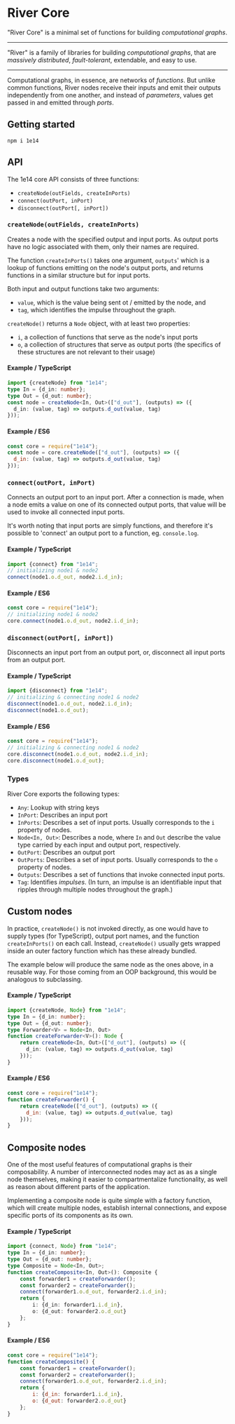 River Core
==========

"River Core" is a minimal set of functions for building *computational graphs*.

---

"River" is a family of libraries for building *computational graphs*, that 
are *massively distributed*, *fault-tolerant*, extendable, and easy to use. 

---

Computational graphs, in essence, are networks of *functions*. But unlike 
common functions, River nodes receive their inputs and emit their outputs 
independently from one another, and instead of *parameters*, values get 
passed in and emitted through *ports*.

Getting started
---------------

`npm i 1e14`

API
---

The 1e14 core API consists of three functions:

* `createNode(outFields, createInPorts)`
* `connect(outPort, inPort)`
* `disconnect(outPort[, inPort])`

### `createNode(outFields, createInPorts)`

Creates a node with the specified output and input ports. As output ports 
have no logic associated with them, only their names are required.

The function `createInPorts()` takes one argument, `outputs`' which is a 
lookup of functions emitting on the node's output ports, and returns 
functions in a similar structure but for input ports.

Both input and output functions take two arguments:
* `value`, which is the value being sent ot / emitted by the node, and
* `tag`, which identifies the impulse throughout the graph.

`createNode()` returns a `Node` object, with at least two properties:
* `i`, a collection of functions that serve as the node's input ports
* `o`, a collection of structures that serve as output ports (the specifics 
of these structures are not relevant to their usage)

#### Example / TypeScript

```typescript
import {createNode} from "1e14";
type In = {d_in: number};
type Out = {d_out: number};
const node = createNode<In, Out>(["d_out"], (outputs) => ({
  d_in: (value, tag) => outputs.d_out(value, tag)
}));
```

#### Example / ES6

```javascript
const core = require("1e14");
const node = core.createNode(["d_out"], (outputs) => ({
  d_in: (value, tag) => outputs.d_out(value, tag)
}));
```

### `connect(outPort, inPort)`

Connects an output port to an input port. After a connection is made, when a 
node emits a value on one of its connected output ports, that value will be 
used to invoke all connected input ports.

It's worth noting that input ports are simply functions, and therefore it's 
possible to 'connect' an output port to a function, eg. `console.log`. 

#### Example / TypeScript

```typescript
import {connect} from "1e14";
// initializing node1 & node2 
connect(node1.o.d_out, node2.i.d_in);
```

#### Example / ES6

```javascript
const core = require("1e14");
// initializing node1 & node2 
core.connect(node1.o.d_out, node2.i.d_in);
```

### `disconnect(outPort[, inPort])`

Disconnects an input port from an output port, or, disconnect all input ports
from an output port.

#### Example / TypeScript

```typescript
import {disconnect} from "1e14";
// initializing & connecting node1 & node2 
disconnect(node1.o.d_out, node2.i.d_in);
disconnect(node1.o.d_out);
```

#### Example / ES6

```javascript
const core = require("1e14");
// initializing & connecting node1 & node2 
core.disconnect(node1.o.d_out, node2.i.d_in);
core.disconnect(node1.o.d_out);
```

### Types

River Core exports the following types:

* `Any`: Lookup with string keys
* `InPort`: Describes an input port
* `InPorts`: Describes a set of input ports. Usually corresponds to the `i` 
property of nodes.
* `Node<In, Out>`: Describes a node, where `In` and `Out` describe the value 
type carried by each input and output port, respectively.
* `OutPort`: Describes an output port
* `OutPorts`: Describes a set of input ports. Usually corresponds to the `o` 
property of nodes.
* `Outputs`: Describes a set of functions that invoke connected input ports.
* `Tag`: Identifies *impulses*. (In turn, an impulse is an identifiable input
 that ripples through multiple nodes throughout the graph.)

Custom nodes
------------

In practice, `createNode()` is not invoked directly, as one would have to 
supply types (for TypeScript), output port names, and the function 
`createInPorts()` on each call. Instead, `createNode()` usually gets wrapped 
inside an outer factory function which has these already bundled.

The example below will produce the same node as the ones above, in a reusable
way. For those coming from an OOP background, this would be analogous to 
subclassing.

#### Example / TypeScript

```typescript
import {createNode, Node} from "1e14";
type In = {d_in: number};
type Out = {d_out: number};
type Forwarder<V> = Node<In, Out>
function createForwarder<V>(): Node {
    return createNode<In, Out>(["d_out"], (outputs) => ({
      d_in: (value, tag) => outputs.d_out(value, tag)
    }));
}
```

#### Example / ES6

```javascript
const core = require("1e14");
function createForwarder() {
    return createNode(["d_out"], (outputs) => ({
      d_in: (value, tag) => outputs.d_out(value, tag)
    }));
}
```

Composite nodes
---------------

One of the most useful features of computational graphs is their 
composability. A number of interconnected nodes may act as as a single node 
themselves, making it easier to compartmentalize functionality, as well as 
reason about different parts of the application.

Implementing a composite node is quite simple with a factory function, which 
will create multiple nodes, establish internal connections, and expose
specific ports of its components as its own.

#### Example / TypeScript

```typescript
import {connect, Node} from "1e14";
type In = {d_in: number};
type Out = {d_out: number};
type Composite = Node<In, Out>;
function createComposite<In, Out>(): Composite {
    const forwarder1 = createForwarder();
    const forwarder2 = createForwarder();
    connect(forwarder1.o.d_out, forwarder2.i.d_in);
    return {
        i: {d_in: forwarder1.i.d_in},
        o: {d_out: forwarder2.o.d_out}
    };
}
``` 

#### Example / ES6

```javascript
const core = require("1e14");
function createComposite() {
    const forwarder1 = createForwarder();
    const forwarder2 = createForwarder();
    connect(forwarder1.o.d_out, forwarder2.i.d_in);
    return {
        i: {d_in: forwarder1.i.d_in},
        o: {d_out: forwarder2.o.d_out}
    };
}
``` 
